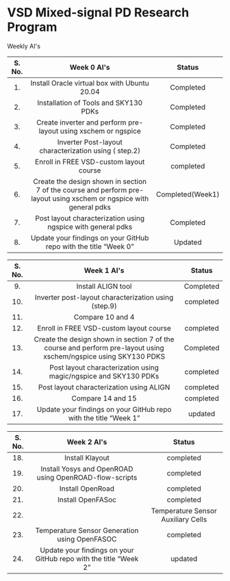 # VSD Mixed-signal PD Research Program

Weekly AI's 

|S. No. | Week 0 AI's |Status|
|:---:| :---:| :---:| 
|1.| Install Oracle virtual box with Ubuntu 20.04| Completed|
|2.| Installation of Tools and SKY130 PDKs|Completed|
|3.| Create inverter and perform pre-layout using xschem or ngspice|Completed|
|4.| Inverter Post-layout characterization using ( step.2)|Completed|
|5.| Enroll in FREE VSD-custom layout course|completed|
|6.| Create the design shown in section 7 of the course and perform pre-layout using xschem or ngspice with general pdks|Completed(Week1)|
|7.| Post layout characterization using ngspice with general pdks|Completed|
|8.| Update your findings on your GitHub repo with the title “Week 0”| Updated|

|S. No. | Week 1 AI's |Status|
|:---:| :---:| :---:| 
|9.| Install ALIGN tool|Completed|
|10.| Inverter post-layout characterization using (step.9)|completed|
|11.| Compare 10 and 4||
|12.| Enroll in FREE VSD-custom layout course |completed|
|13.|Create the design shown in section 7 of the course and perform pre-layout using xschem/ngspice using SKY130 PDKS|Completed|
|14.| Post layout characterization using magic/ngspice and SKY130 PDKs|completed|
|15.|Post layout characterization using ALIGN |completed|
|16.| Compare 14 and 15|completed|
|17.| Update your findings on your GitHub repo with the title “Week 1” |updated|
     
|S. No.   |    Week 2 AI's    |   Status  | 
|  :------------:  | :----------:  |  :----------:  |
| 18. | Install Klayout | completed |
| 19. | Install Yosys and OpenROAD using OpenROAD-flow-scripts | completed |
| 20. | Install OpenRoad | completed|
| 21. | Install OpenFASoc |completed |
| 22.| | Temperature Sensor Auxiliary Cells | completed|
| 23. | Temperature Sensor Generation using OpenFASOC |completed|
|24. |  Update your findings on your GitHub repo with the title “Week 2”| updated |
     
